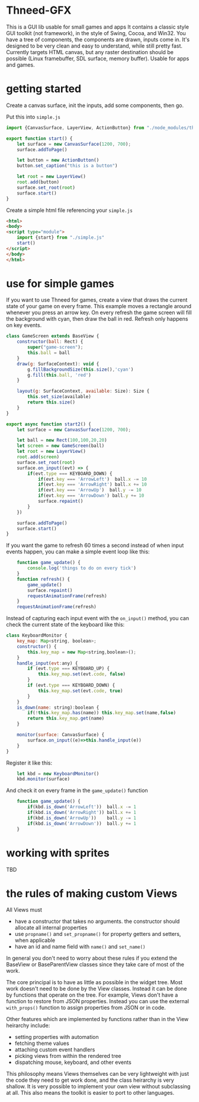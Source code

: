 # Thneed-GFX

This is a GUI lib usable for small games and apps It contains a classic style GUI toolkit (not framework), in the style
of Swing, Cocoa, and Win32.  You have a tree of components, the components are drawn, inputs come in. It's designed
to be very clean and easy to understand, while still pretty fast.  Currently targets HTML canvas, but any raster 
destination should be possible (Linux framebuffer, SDL surface, memory buffer). Usable for apps and games.

# getting started

Create a canvas surface, init the inputs, add some components, then go.

Put this into `simple.js`

```typescript
import {CanvasSurface, LayerView, ActionButton} from "./node_modules/thneed-gfx/dist/index.js";

export function start() {
    let surface = new CanvasSurface(1200, 700);
    surface.addToPage()

    let button = new ActionButton()
    button.set_caption("this is a button")

    let root = new LayerView()
    root.add(button)
    surface.set_root(root)
    surface.start()
}
```

Create a simple html file referencing your `simple.js`

```html
<html>
<body>
<script type="module">
    import {start} from "./simple.js"
    start()
</script>
</body>
</html>
```

# use for simple games

If you want to use Thneed for games, create a view that draws the current state 
of your game on every frame. This example moves a rectangle around whenever you 
press an arrow key. On every refresh the game screen will
fill the background with cyan, then draw the ball in red.  Refresh
only happens on key events.

```javascript
class GameScreen extends BaseView {
    constructor(ball: Rect) {
        super("game-screen");
        this.ball = ball
    }
    draw(g: SurfaceContext): void {
        g.fillBackgroundSize(this.size(),'cyan')
        g.fill(this.ball, 'red')
    }

    layout(g: SurfaceContext, available: Size): Size {
        this.set_size(available)
        return this.size()
    }
}

export async function start2() {
    let surface = new CanvasSurface(1200, 700);

    let ball = new Rect(100,100,20,20)
    let screen = new GameScreen(ball)
    let root = new LayerView()
    root.add(screen)
    surface.set_root(root)
    surface.on_input((evt) => {
        if(evt.type === KEYBOARD_DOWN) {
            if(evt.key === 'ArrowLeft')  ball.x -= 10
            if(evt.key === 'ArrowRight') ball.x += 10
            if(evt.key === 'ArrowUp')  ball.y -= 10
            if(evt.key === 'ArrowDown') ball.y += 10
            surface.repaint()
        }
    })

    surface.addToPage()
    surface.start()
}
```

If you want the game to refresh 60 times a second instead of when
input events happen, you can make a simple event loop like this:

```javascript
    function game_update() {
        console.log('things to do on every tick')
    }
    function refresh() {
        game_update()
        surface.repaint()
        requestAnimationFrame(refresh)
    }
    requestAnimationFrame(refresh)

```

Instead of capturing each input event with the `on_input()` method,
you can check the current state of the keyboard like this:

```javascript
class KeyboardMonitor {
    key_map: Map<string, boolean>;
    constructor() {
        this.key_map = new Map<string,boolean>();
    }
    handle_input(evt:any) {
        if (evt.type === KEYBOARD_UP) {
            this.key_map.set(evt.code, false)
        }
        if (evt.type === KEYBOARD_DOWN) {
            this.key_map.set(evt.code, true)
        }
    }
    is_down(name: string):boolean {
        if(!this.key_map.has(name)) this.key_map.set(name,false)
        return this.key_map.get(name)
    }

    monitor(surface: CanvasSurface) {
        surface.on_input((e)=>this.handle_input(e))
    }
}
```

Register it like this:
```javascript
    let kbd = new KeyboardMonitor()
    kbd.monitor(surface)

```

And check it on every frame in the `game_update()` function

```javascript
    function game_update() {
        if(kbd.is_down('ArrowLeft'))  ball.x -= 1
        if(kbd.is_down('ArrowRight')) ball.x += 1
        if(kbd.is_down('ArrowUp'))    ball.y -= 1
        if(kbd.is_down('ArrowDown'))  ball.y += 1
    }
```


# working with sprites

TBD


# the rules of making custom Views

All Views must
* have a constructor that takes no arguments. the constructor should allocate all internal properties
* use `propname()` and `set_propname()` for property getters and setters, when applicable
* have an id and name field with `name()` and `set_name()`

In general you don't need to worry about these rules if you extend the BaseView or BaseParentView classes
since they take care of most of the work. 


The core principal is to have as little as possible in the widget tree. Most work doesn't need to be done
by the View classes. Instead it can be done by functions that operate on the tree. For example, Views don't
have a function to restore from JSON properties. Instead you can use the external `with_props()` function
to assign properties from JSON or in code.

Other features which are implemented by functions rather than in the View heirarchy include:
* setting properties with automation
* fetching theme values
* attaching custom event handlers
* picking views from within the rendered tree
* dispatching mouse, keyboard, and other events

This philosophy means Views themselves can be very lightweight with just the code they need to get
work done, and the class heirarchy is very shallow. It is very possible to implement your own view without
subclassing at all.  This also means the toolkit is easier to port to other languages.